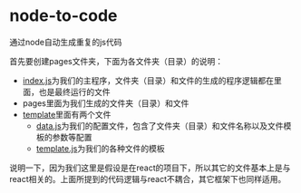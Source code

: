 # node-to-code
通过node自动生成重复的js代码

首先要创建pages文件夹，下面为各文件夹（目录）的说明：

- [index.js](https://github.com/XmanLin/node-to-code/blob/master/index.js)为我们的主程序，文件夹（目录）和文件的生成的程序逻辑都在里面，也是最终运行的文件
- pages里面为我们生成的文件夹（目录）和文件
- [template](https://github.com/XmanLin/node-to-code/tree/master/template)里面有两个文件
    - [data.js](https://github.com/XmanLin/node-to-code/blob/master/template/data.js)为我们的配置文件，包含了文件夹（目录）和文件名称以及文件模板的参数等配置
    - [template.js](https://github.com/XmanLin/node-to-code/blob/master/template/template.js)为我们的各种文件的模板

说明一下，因为我们这里是假设是在react的项目下，所以其它的文件基本上是与react相关的。上面所提到的代码逻辑与react不耦合，其它框架下也同样适用。
